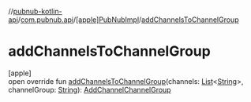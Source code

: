 //[pubnub-kotlin-api](../../../index.md)/[com.pubnub.api](../index.md)/[[apple]PubNubImpl](index.md)/[addChannelsToChannelGroup](add-channels-to-channel-group.md)

# addChannelsToChannelGroup

[apple]\
open override fun [addChannelsToChannelGroup](add-channels-to-channel-group.md)(channels: [List](https://kotlinlang.org/api/latest/jvm/stdlib/kotlin-stdlib/kotlin.collections/-list/index.html)&lt;[String](https://kotlinlang.org/api/latest/jvm/stdlib/kotlin-stdlib/kotlin/-string/index.html)&gt;, channelGroup: [String](https://kotlinlang.org/api/latest/jvm/stdlib/kotlin-stdlib/kotlin/-string/index.html)): [AddChannelChannelGroup](../../com.pubnub.api.endpoints.channel_groups/-add-channel-channel-group/index.md)
